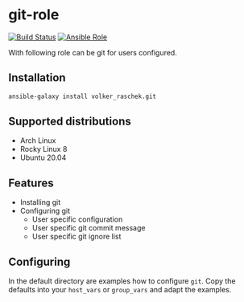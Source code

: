 # git-role

[![Build Status](https://drone.cryptic.systems/api/badges/volker.raschek/git-role/status.svg)](https://drone.cryptic.systems/volker.raschek/git-role)
[![Ansible Role](https://img.shields.io/ansible/role/d/58170)](https://galaxy.ansible.com/volker_raschek/git_role)

With following role can be git for users configured.

## Installation

```bash
ansible-galaxy install volker_raschek.git
```

## Supported distributions

- Arch Linux
- Rocky Linux 8
- Ubuntu 20.04

## Features

- Installing git
- Configuring git
  - User specific configuration
  - User specific git commit message
  - User specific git ignore list

## Configuring

In the default directory are examples how to configure `git`. Copy the
defaults into your `host_vars` or `group_vars` and adapt the examples.
